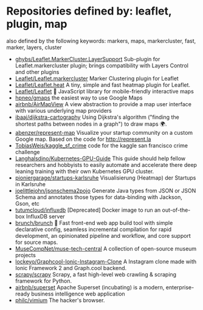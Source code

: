 # Repositories defined by: leaflet, plugin, map

also defined by the following keywords: markers, maps, markercluster, fast, marker, layers, cluster

- [ghybs/Leaflet.MarkerCluster.LayerSupport](https://github.com/ghybs/Leaflet.MarkerCluster.LayerSupport)
  Sub-plugin for Leaflet.markercluster plugin; brings compatibility with Layers Control and other plugins
- [Leaflet/Leaflet.markercluster](https://github.com/Leaflet/Leaflet.markercluster)
  Marker Clustering plugin for Leaflet
- [Leaflet/Leaflet.heat](https://github.com/Leaflet/Leaflet.heat)
  A tiny, simple and fast heatmap plugin for Leaflet.
- [Leaflet/Leaflet](https://github.com/Leaflet/Leaflet)
   :leaves: JavaScript library for mobile-friendly interactive maps
- [hpneo/gmaps](https://github.com/hpneo/gmaps)
  the easiest way to use Google Maps
- [airbnb/AirMapView](https://github.com/airbnb/AirMapView)
  A view abstraction to provide a map user interface with various underlying map providers
- [ibaaj/dijkstra-cartography](https://github.com/ibaaj/dijkstra-cartography)
  Using Dijkstra's algorithm ("finding the shortest paths between nodes in a graph") to draw maps :earth_africa:.
- [abenzer/represent-map](https://github.com/abenzer/represent-map)
  Visualize your startup community on a custom Google map. Based on the code for http://represent.la
- [TobiasWeis/kaggle_sf_crime](https://github.com/TobiasWeis/kaggle_sf_crime)
  code for the kaggle san francisco crime challenge
- [Langhalsdino/Kubernetes-GPU-Guide](https://github.com/Langhalsdino/Kubernetes-GPU-Guide)
  This guide should help fellow researchers and hobbyists to easily automate and accelerate there deep leaning training with their own Kubernetes GPU cluster.
- [pioniergarage/startups-karlsruhe](https://github.com/pioniergarage/startups-karlsruhe)
  Visualisierung (Heatmap) der Startups in Karlsruhe
- [joelittlejohn/jsonschema2pojo](https://github.com/joelittlejohn/jsonschema2pojo)
  Generate Java types from JSON or JSON Schema and annotates those types for data-binding with Jackson, Gson, etc
- [tutumcloud/influxdb](https://github.com/tutumcloud/influxdb)
  [Deprecated] Docker image to run an out-of-the-box InfluxDB server
- [brunch/brunch](https://github.com/brunch/brunch)
  :fork_and_knife: Fast front-end web app build tool with simple declarative config, seamless incremental compilation for rapid development, an opinionated pipeline and workflow, and core support for source maps.
- [MuseCompNet/muse-tech-central](https://github.com/MuseCompNet/muse-tech-central)
  A collection of open-source museum projects
- [lockeyo/Graphcool-Ionic-Instagram-Clone](https://github.com/lockeyo/Graphcool-Ionic-Instagram-Clone)
  A Instagram clone made with Ionic Framework 2 and Graph.cool backend.
- [scrapy/scrapy](https://github.com/scrapy/scrapy)
  Scrapy, a fast high-level web crawling & scraping framework for Python.
- [airbnb/superset](https://github.com/airbnb/superset)
  Apache Superset (incubating) is a modern, enterprise-ready business intelligence web application
- [philc/vimium](https://github.com/philc/vimium)
  The hacker's browser.
